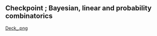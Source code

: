 ## Checkpoint ; Bayesian, linear and probability combinatorics 

[Deck_.png](https://github.com/JohnNkakuyia/checkpoint_phase_2/tree/main/images/Deck_.png)
